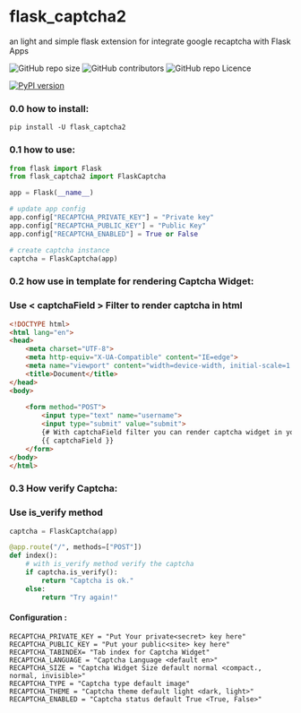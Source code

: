 # flask_captcha2
an light and simple flask extension for integrate google recaptcha with Flask Apps
<p>

  
  <img alt="GitHub repo size" src="https://img.shields.io/github/repo-size/alisharify7/flask_captcha2">

  
  <img alt="GitHub contributors" src="https://img.shields.io/github/contributors/alisharify7/flask_captcha2">

  
  <img alt="GitHub repo Licence" src="https://github.com/alisharify7/flask_captcha2/blob/main/LICENSE">
  
  
  [![PyPI version](https://badge.fury.io/py/flask-captcha2.svg)](https://badge.fury.io/py/flask-captcha2)

</p>
  
  
  



### 0.0 how to install:
  
    pip install -U flask_captcha2 


### 0.1 how to use:

```python
from flask import Flask
from flask_captcha2 import FlaskCaptcha

app = Flask(__name__)

# update app config
app.config["RECAPTCHA_PRIVATE_KEY"] = "Private key"
app.config["RECAPTCHA_PUBLIC_KEY"] = "Public Key"
app.config["RECAPTCHA_ENABLED"] = True or False

# create captcha instance
captcha = FlaskCaptcha(app)

```

### 0.2 how use in template for rendering Captcha Widget:

### Use < captchaField > Filter to render captcha in html


```html
<!DOCTYPE html>
<html lang="en">
<head>
    <meta charset="UTF-8">
    <meta http-equiv="X-UA-Compatible" content="IE=edge">
    <meta name="viewport" content="width=device-width, initial-scale=1.0">
    <title>Document</title>
</head>
<body>
    
    <form method="POST">
        <input type="text" name="username">
        <input type="submit" value="submit">
        {# With captchaField filter you can render captcha widget in your html code #}
        {{ captchaField }}
    </form>
</body>
</html>
```


### 0.3 How verify Captcha:
### Use is_verify method  
```python
captcha = FlaskCaptcha(app)

@app.route("/", methods=["POST"])
def index():
    # with is_verify method verify the captcha 
    if captcha.is_verify():
        return "Captcha is ok."
    else:
        return "Try again!" 

```


#### Configuration :
  
    RECAPTCHA_PRIVATE_KEY = "Put Your private<secret> key here"
    RECAPTCHA_PUBLIC_KEY = "Put your public<site> key here"
    RECAPTCHA_TABINDEX= "Tab index for Captcha Widget"
    RECAPTCHA_LANGUAGE = "Captcha Language <default en>"
    RECAPTCHA_SIZE = "Captcha Widget Size default normal <compact،, normal, invisible>"
    RECAPTCHA_TYPE = "Captcha type default image"
    RECAPTCHA_THEME = "Captcha theme default light <dark, light>"
    RECAPTCHA_ENABLED = "Captcha status default True <True, False>"
